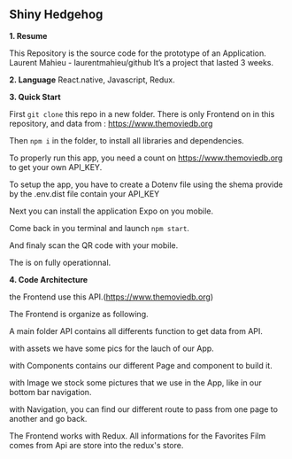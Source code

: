 
## Shiny Hedgehog

**1. Resume**

This Repository is the source code for the prototype of an Application.
Laurent Mahieu - laurentmahieu/github
It’s a project that lasted 3 weeks.

**2. Language**
React.native, Javascript, Redux.

**3. Quick Start**

First `git clone` this repo in a new folder. There is only Frontend on in this repository, and data from :  https://www.themoviedb.org

Then `npm i` in the folder, to install all libraries and dependencies.

To properly run this app, you need a count on https://www.themoviedb.org to get your own API_KEY.

To setup the app, you have to create a Dotenv file using the shema provide by the .env.dist file contain your API_KEY

Next you can install the application Expo on you mobile.

Come back in you terminal and launch `npm start`.

And  finaly scan the QR code with your mobile.



The is on fully operationnal.

**4. Code Architecture**

the Frontend use this API.(https://www.themoviedb.org)

The Frontend is organize as following.

A main folder API contains all differents function to get data from API.

with assets we have some pics for the lauch of our App. 

with Components contains our different Page and component to build it.

with Image we stock some pictures that we use in the App, like in our bottom bar navigation.

with Navigation, you can find our different route to pass from one page to another and go back. 

The Frontend works with Redux. All informations for the Favorites Film comes from Api are store into the redux's store.
